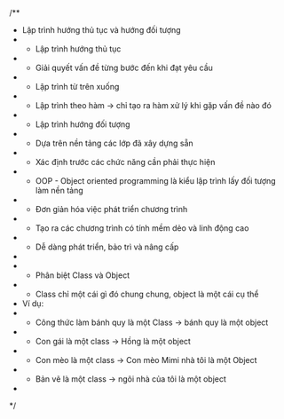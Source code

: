 /**
 * Lập trình hướng thủ tục và hướng đối tượng
 * * Lập trình hướng thủ tục
 * - Giải quyết vấn đề từng bước đến khi đạt yêu cầu
 * - Lập trình từ trên xuống
 * - Lập trình theo hàm -> chỉ tạo ra hàm xử lý khi gặp vấn đề nào đó
 * * Lập trình hướng đối tượng
 * - Dựa trên nền tảng các lớp đã xây dựng sẵn
 * - Xác định trước các chức năng cần phải thực hiện
 * - OOP - Object oriented programming là kiểu lập trình lấy đối tượng làm nền tảng
 * - Đơn giản hóa việc phát triển chương trình
 * - Tạo ra các chương trình có tính mềm dẻo và linh động cao
 * - Dễ dàng phát triển, bảo trì và nâng cấp
 *
 * * Phân biệt Class và Object
 * - Class chỉ một cái gì đó chung chung, object là một cái cụ thể
 * Ví dụ:
 * + Công thức làm bánh quy là một Class -> bánh quy là một object
 * + Con gái là một class -> Hồng là một object
 * + Con mèo là một class -> Con mèo Mimi nhà tôi là một Object
 * + Bản vẽ là một class -> ngôi nhà của tôi là một object
 *
 */